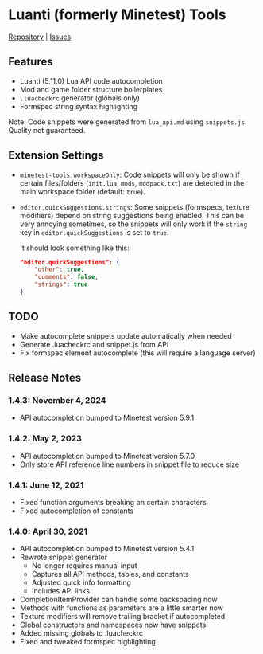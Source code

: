# Luanti (formerly Minetest) Tools

[Repository](https://github.com/GreenXenith/minetest-tools/) | [Issues](https://github.com/GreenXenith/minetest-tools/issues/)

## Features

-   Luanti (5.11.0) Lua API code autocompletion
-   Mod and game folder structure boilerplates
-   `.luacheckrc` generator (globals only)
-   Formspec string syntax highlighting

Note: Code snippets were generated from `lua_api.md` using `snippets.js`. Quality not guaranteed.

## Extension Settings

-   `minetest-tools.workspaceOnly`: Code snippets will only be shown if certain files/folders (`init.lua`, `mods`, `modpack.txt`) are detected in the main workspace folder (default: `true`).

-   `editor.quickSuggestions.strings`: Some snippets (formspecs, texture modifiers) depend on string suggestions being enabled. This can be very annoying sometimes, so the snippets will only work if the `string` key in `editor.quickSuggestions` is set to `true`.

    It should look something like this:

    ```json
    "editor.quickSuggestions": {
        "other": true,
        "comments": false,
        "strings": true
    }
    ```

## TODO

-   Make autocomplete snippets update automatically when needed
-   Generate .luacheckrc and snippet.js from API
-   Fix formspec element autocomplete (this will require a language server)

## Release Notes

### 1.4.3: November 4, 2024

-   API autocompletion bumped to Minetest version 5.9.1

### 1.4.2: May 2, 2023

-   API autocompletion bumped to Minetest version 5.7.0
-   Only store API reference line numbers in snippet file to reduce size

### 1.4.1: June 12, 2021

-   Fixed function arguments breaking on certain characters
-   Fixed autocompletion of constants

### 1.4.0: April 30, 2021

-   API autocompletion bumped to Minetest version 5.4.1
-   Rewrote snippet generator
    -   No longer requires manual input
    -   Captures all API methods, tables, and constants
    -   Adjusted quick info formatting
    -   Includes API links
-   CompletionItemProvider can handle some backspacing now
-   Methods with functions as parameters are a little smarter now
-   Texture modifiers will remove trailing bracket if autocompleted
-   Global constructors and namespaces now have snippets
-   Added missing globals to .luacheckrc
-   Fixed and tweaked formspec highlighting
